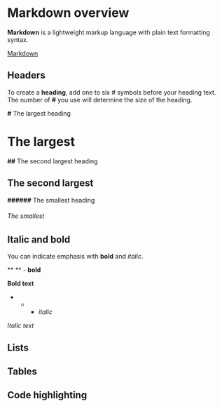 # Markdown overview

**Markdown** is a lightweight markup language with plain text formatting syntax.

[Markdown](https://en.wikipedia.org/wiki/Markdown)

## Headers

To create a **heading**, add one to six # symbols before your heading text. The number of **#** you use will determine the size of the heading.

**#** The largest heading

# The largest

**##** The second largest heading

## The second largest

**######** The smallest heading

###### The smallest

## Italic and bold

You can indicate emphasis with **bold** and *italic*.

** ** - **bold**

**Bold text**

 * * - *italic*

*Italic text*

## Lists

## Tables

## Code highlighting
